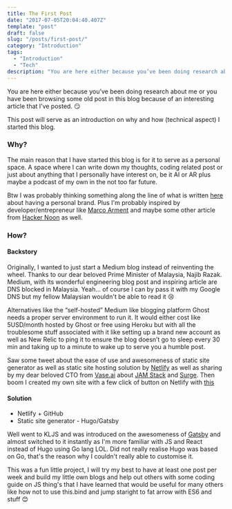 ```yaml
---
title: The First Post
date: "2017-07-05T20:04:40.407Z"
template: "post"
draft: false
slug: "/posts/first-post/"
category: "Introduction"
tags:
  - "Introduction"
  - "Tech"
description: "You are here either because you’ve been doing research about me or you have been browsing some old post in this blog because of an interesting article that I’ve posted."
---
```


You are here either because you’ve been doing research about me or you have been browsing some old post in this blog because of an interesting article that I’ve posted. 😏 

This post will serve as an introduction on why and how (technical aspect) I started this blog. 

### Why? 
The main reason that I have started this blog is for it to serve as a personal space. A space where I can write down my thoughts, coding related post or just about anything that I personally have interest on, be it AI or AR plus maybe a podcast of my own in the not too far future. 

Btw I was probably thinking something along the line of what is written [here](https://medium.com/m/global-identity?redirectUrl=https://medium.freecodecamp.org/building-your-personal-brand-as-a-new-web-developer-f6d4150fd217) about having a personal brand. Plus I'm probably inspired by developer/entrepreneur like [Marco Arment](https://marco.org) and maybe some other article from [Hacker Noon](https://hackernoon.com) as well.

### How? 
#### Backstory
Originally, I wanted to just start a Medium blog instead of reinventing the wheel. Thanks to our dear beloved Prime Minister of Malaysia, Najib Razak. Medium, with its wonderful engineering blog post and inspiring article are DNS blocked in Malaysia. Yeah... of course I can by pass it with my Google DNS but my fellow Malaysian wouldn't be able to read it 😢

Alternatives like the “self-hosted” Medium like blogging platform Ghost needs a proper server environment to run it. It would either cost like 5USD/month hosted by Ghost or free using Heroku but with all the troublesome stuff associated with it like setting up a brand new account as well as New Relic to ping it to ensure the blog doesn’t go to sleep every 30 min and taking up to a minute to wake up to serve you a humble post.

Saw some tweet about the ease of use and awesomeness of static site generator as well as static site hosting solution by [Netlify](https://www.netlify.com) as well as sharing by my dear beloved CTO from [Vase.ai](https://vase.ai) about [JAM Stack](https://jamstack.org) and [Surge](http://surge.sh). Then boom I created my own site with a few click of button on Netlify with [this](https://www.staticgen.com) 

#### Solution
- Netlify + GitHub
- Static site generator - Hugo/Gatsby

Well went to KLJS and was introduced on the awesomeness of [Gatsby](https://github.com/gatsbyjs/gatsby) and almost switched to it instantly as I'm more familiar with JS and React instead of Hugo using Go lang LOL. Did not really realise Hugo was based on Go, that's the reason why I couldn't really able to customise it. 

This was a fun little project, I will try my best to have at least one post per week and build my little own blogs and help out others with some coding guide on JS thing's that I have learned that would be useful for many others like how not to use this.bind and jump staright to fat arrow with ES6 and stuff 😊